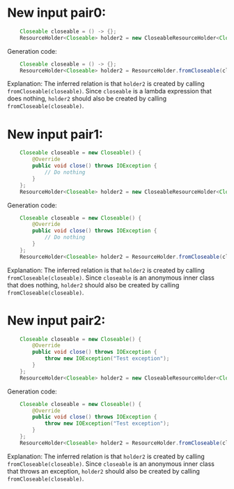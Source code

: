 # New input pair0:
```java
    Closeable closeable = () -> {};
    ResourceHolder<Closeable> holder2 = new CloseableResourceHolder<Closeable>(closeable);
```
Generation code:
```java
    Closeable closeable = () -> {};
    ResourceHolder<Closeable> holder2 = ResourceHolder.fromCloseable(closeable);
```
Explanation: The inferred relation is that `holder2` is created by calling `fromCloseable(closeable)`. Since `closeable` is a lambda expression that does nothing, `holder2` should also be created by calling `fromCloseable(closeable)`.

# New input pair1:
```java
    Closeable closeable = new Closeable() {
        @Override
        public void close() throws IOException {
            // Do nothing
        }
    };
    ResourceHolder<Closeable> holder2 = new CloseableResourceHolder<Closeable>(closeable);
```
Generation code:
```java
    Closeable closeable = new Closeable() {
        @Override
        public void close() throws IOException {
            // Do nothing
        }
    };
    ResourceHolder<Closeable> holder2 = ResourceHolder.fromCloseable(closeable);
```
Explanation: The inferred relation is that `holder2` is created by calling `fromCloseable(closeable)`. Since `closeable` is an anonymous inner class that does nothing, `holder2` should also be created by calling `fromCloseable(closeable)`.

# New input pair2:
```java
    Closeable closeable = new Closeable() {
        @Override
        public void close() throws IOException {
            throw new IOException("Test exception");
        }
    };
    ResourceHolder<Closeable> holder2 = new CloseableResourceHolder<Closeable>(closeable);
```
Generation code:
```java
    Closeable closeable = new Closeable() {
        @Override
        public void close() throws IOException {
            throw new IOException("Test exception");
        }
    };
    ResourceHolder<Closeable> holder2 = ResourceHolder.fromCloseable(closeable);
```
Explanation: The inferred relation is that `holder2` is created by calling `fromCloseable(closeable)`. Since `closeable` is an anonymous inner class that throws an exception, `holder2` should also be created by calling `fromCloseable(closeable)`.
